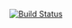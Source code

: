 
[![Build Status](https://travis-ci.org/MaximeJumelle/ALEPython.svg?branch=dev)](https://travis-ci.org/MaximeJumelle/ALEPython)
